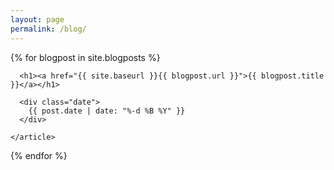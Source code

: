 ```yaml
---
layout: page
permalink: /blog/
---
```


<div class="blogposts">
  {% for blogpost in site.blogposts %}
    <article class="post">

      <h1><a href="{{ site.baseurl }}{{ blogpost.url }}">{{ blogpost.title }}</a></h1>

      <div class="date">
      	{{ post.date | date: "%-d %B %Y" }}
      </div>
      
    </article>
  {% endfor %}
</div>